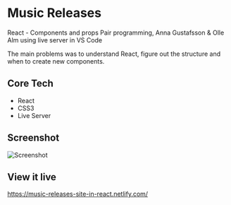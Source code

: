 # Music Releases
React - Components and props
Pair programming, Anna Gustafsson & Olle Alm using live server in VS Code

The main problems was to understand React, figure out the structure and when to create new components.

## Core Tech
* React
* CSS3
* Live Server

## Screenshot
![Screenshot](screenshot.png)

## View it live
https://music-releases-site-in-react.netlify.com/

